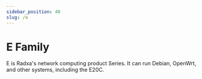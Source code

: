 ```yaml
---
sidebar_position: 40
slug: /e
---
```


# E Family

E is Radxa's network computing product Series. It can run Debian, OpenWrt, and other systems, including the E20C.
